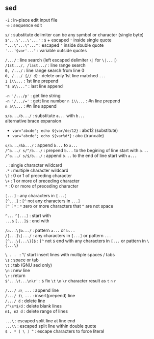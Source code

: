 sed
---

`-i` : in-place edit input file  
`-e` : sequence edit  

`s/` : substitute delimiter can be any symbol or character (single byte)  
`$'...\'...\'...'` : `$` + escaped `'` inside single quote  
`"...\"...\"..."` : escaped `"` inside double quote  
`'...'$var'...'` : variable outside quotes   
  
`/.../` : line search (left escaped delimiter `\|` for `\|...|`)  
`/1st.../, /last.../` : line range search  
`0, /.../` : line range search from line 0  
`0, /.../ {// d}` : delete only 1st line matched `...`  
`1 i\\...` : 1st line prepend  
`"$ a\\..."` : last line append  

`-n '/.../p'` : get line string  
`-n '/.../='` : gett line number
`n i\\...` : #n line prepend  
`n a\\...` : #n line append  

`s/a.../b.../` : substitute `a...` with `b...`  
alternative brace expansion  
- `var="abcde"; echo ${var/de/12}` : abc12 (substitute)  
- `var="abcde"; echo ${var%d*}` : abc (truncate)  

`s/a.../&b.../` : append `b...` to `a...`  
`/^a.../ s/^/b.../` : prepend `b...` to the begining of line start with `a...`  
`/^a.../ s/$/b.../` : append `b...` to the end of line start with `a...`  

`.` : single character wildcard  
`.*` : multiple character wildcard  
`\?` : 0 or 1 of preceding character  
`\+` : 1 or more of preceding character  
`*` : 0 or more of preceding character  

`[...]` : any characters in `[...]`  
`[^...]` : `[^` not any characters in `...]`  
`[^ ]*` : `*` zero or more characters that `^` are not space  

`^...` `^[...]` : start with  
`...$` `[...]$` : end with  

`/a...\|b.../` : pattern `a...` or `b...`  
`/[...]\|.../` : any characters in `[...]` or pattern `...`  
`[^...\{...\}]$` : `[^` not `$` end with any characters in `[...` or pattern in `\{...\}`

`\ . . ` : '\\' start insert lines with multiple spaces / tabs  
`\s` : space or tab  
`\t` : tab (GNU sed only)  
`\n` : new line  
`\r` : return  
`$'...\t...\n\r'` : `$` fix `\t` `\n` `\r` character result as `t` `n` `r`  

`/.../ a\ ...` : append line  
`/.../ i\ ...` : insert(prepend) line  
`/.../ d` : delete line  
`/^\s*$/d` : delete blank lines  
`n1, n2 d` : delete range of lines  

`...\` : escaped split line at line end  
`...\\` : escaped split line within double quote  
`$ . * [ \ ] ^` : escape characters to force literal  
